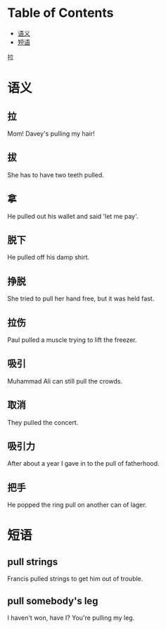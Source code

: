 
# Table of Contents

-   [语义](#org9e7d7e8)
-   [短语](#orgabe528e)

拉


<a id="org9e7d7e8"></a>

# 语义


## 拉

Mom! Davey's pulling my hair!


## 拔

She has to have two teeth pulled.


## 拿

He pulled out his wallet and said 'let me pay'.


## 脱下

He pulled off his damp shirt.


## 挣脱

She tried to pull her hand free, but it was held fast.


## 拉伤

Paul pulled a muscle trying to lift the freezer.


## 吸引

Muhammad Ali can still pull the crowds.


## 取消

They pulled the concert.


## 吸引力

After about a year I gave in to the pull of fatherhood.


## 把手

He popped the ring pull on another can of lager.


<a id="orgabe528e"></a>

# 短语


## pull strings

Francis pulled strings to get him out of trouble.


## pull somebody's leg

I haven't won, have I? You're pulling my leg.

